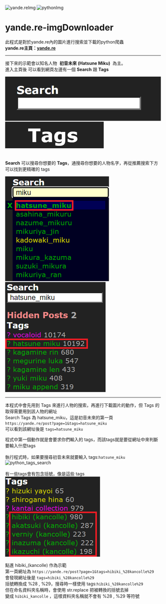 ![yande.reImg](https://assets.yande.re/assets/logo_small-418e8d5ec0229f274edebe4af43b01aa29ed83b715991ba14bb41ba06b5b57b5.png)
![pythonImg](https://upload.wikimedia.org/wikipedia/commons/thumb/c/c3/Python-logo-notext.svg/160px-Python-logo-notext.svg.png)    
# **yande.re-imgDownloader**
此程式是對於yande.re內的圖片進行搜索並下載的python爬蟲  
**yande.re主頁：[yande.re](https://yande.re/post)**
***
接下來的示範會以知名人物 &nbsp;**初音未來 (Hatsune Miku)** &nbsp;為主。   
進入主頁後 可以看到網頁左邊有一個 **Search** 跟 **Tags**  

![Search](https://raw.githubusercontent.com/SnowFey/yande.re-imgDownloader/main/md_img/yandeSearch.png)   
![Tags](https://raw.githubusercontent.com/SnowFey/yande.re-imgDownloader/main/md_img/yandeTags.png)  
&emsp;     
&emsp;   
**Search** 可以搜尋你想要的 **Tags**，通搜尋你想要的人物名字，再從推薦搜索下方可以找到更精確的 tags  

![miku_recommSearch](https://raw.githubusercontent.com/SnowFey/yande.re-imgDownloader/main/md_img/mikurecommSearch.png)
![miku_highlight](https://raw.githubusercontent.com/SnowFey/yande.re-imgDownloader/main/md_img/mikuhighlight.png)   
*** 
本程式中會先用到 Tags 來進行人物的搜索，再進行下載圖片的動作，但 Tags 的取得需要用到該人物的網址  
Search Tags 為 hatsune_miku，這是初音未來的第一頁 `https://yande.re/post?page=1&tags=hatsune_miku`   
可以看到該網址後是 `tags=hatsune_miku`   

程式中第一個動作就是會要求你們輸入的 tags，而該tags就是要從網址中來判斷要輸入什麼tags  
&emsp;    
執行程式時，如果要搜尋初音未來就要輸入 tags:`hatsune_miku`  
![python_tags_search]()
&emsp;  
&emsp;    
有一些tags會有包含括號，像是這些 tags   
![tagsS](https://raw.githubusercontent.com/SnowFey/yande.re-imgDownloader/main/md_img/tagsS.png)

點進 hibiki_(kancolle) 作為示範   
第一頁網址為 `https://yande.re/post?page=1&tags=hibiki_%28kancolle%29`  
會發現網址後是 `tags=hibiki_%28kancolle%29`  
括號轉換成 %28 , %29，搜尋時一樣使用 tags:`hibiki_%28kancolle%29`  
但在命名資料夾名稱時，會使用 str.replace 把被轉換的括號去掉  
變成 `hibiki_kancolle` ，這樣資料夾名稱就不會有 %28 , %29 等符號
